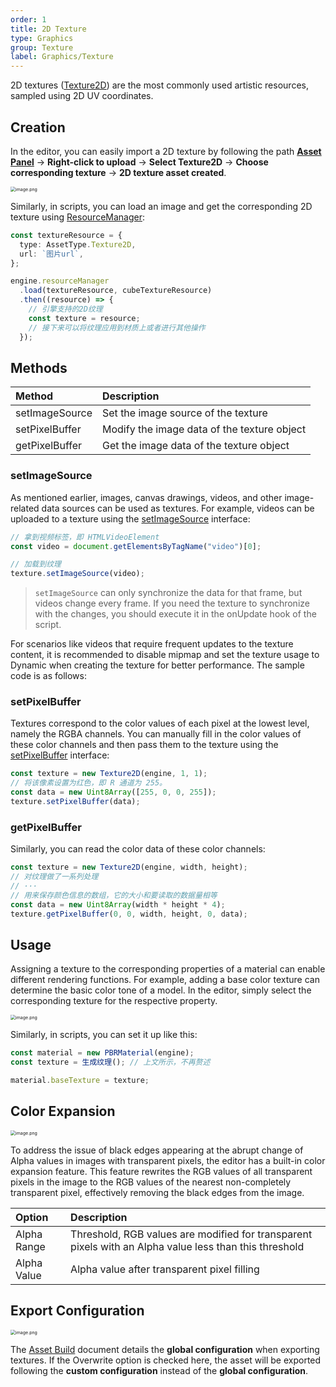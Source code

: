```yaml
---
order: 1
title: 2D Texture
type: Graphics
group: Texture
label: Graphics/Texture
---
```


2D textures ([Texture2D](/apis/core/#Texture2D)) are the most commonly used artistic resources, sampled using 2D UV coordinates.

## Creation

In the editor, you can easily import a 2D texture by following the path **[Asset Panel](/en/docs/assets/interface)** -> **Right-click to upload** -> **Select Texture2D** -> **Choose corresponding texture** -> **2D texture asset created**.

<img src="https://mdn.alipayobjects.com/huamei_yo47yq/afts/img/A*71QKTYuRSyAAAAAAAAAAAAAADhuCAQ/original" alt="image.png" style="zoom:50%;" />

Similarly, in scripts, you can load an image and get the corresponding 2D texture using [ResourceManager](/apis/core/#ResourceManager):

```typescript
const textureResource = {
  type: AssetType.Texture2D,
  url: `图片url`,
};

engine.resourceManager
  .load(textureResource, cubeTextureResource)
  .then((resource) => {
    // 引擎支持的2D纹理
    const texture = resource;
    // 接下来可以将纹理应用到材质上或者进行其他操作
  });
```

## Methods

| Method         | Description               |
| :------------- | :------------------------ |
| setImageSource | Set the image source of the texture |
| setPixelBuffer | Modify the image data of the texture object |
| getPixelBuffer | Get the image data of the texture object |

### setImageSource

As mentioned earlier, images, canvas drawings, videos, and other image-related data sources can be used as textures. For example, videos can be uploaded to a texture using the [setImageSource](/apis/core/#Texture2D-setImageSource) interface:

```typescript
// 拿到视频标签，即 HTMLVideoElement
const video = document.getElementsByTagName("video")[0];

// 加载到纹理
texture.setImageSource(video);
```

> `setImageSource` can only synchronize the data for that frame, but videos change every frame. If you need the texture to synchronize with the changes, you should execute it in the onUpdate hook of the script.

For scenarios like videos that require frequent updates to the texture content, it is recommended to disable mipmap and set the texture usage to Dynamic when creating the texture for better performance. The sample code is as follows:

<playground src="benchmark-video.ts"></playground>

### setPixelBuffer

Textures correspond to the color values of each pixel at the lowest level, namely the RGBA channels. You can manually fill in the color values of these color channels and then pass them to the texture using the [setPixelBuffer](/apis/core/#Texture2D-setPixelBuffer) interface:

```typescript
const texture = new Texture2D(engine, 1, 1);
// 将该像素设置为红色，即 R 通道为 255。
const data = new Uint8Array([255, 0, 0, 255]);
texture.setPixelBuffer(data);
```

### getPixelBuffer

Similarly, you can read the color data of these color channels:

```typescript
const texture = new Texture2D(engine, width, height);
// 对纹理做了一系列处理
// ···
// 用来保存颜色信息的数组，它的大小和要读取的数据量相等
const data = new Uint8Array(width * height * 4);
texture.getPixelBuffer(0, 0, width, height, 0, data);
```

## Usage

Assigning a texture to the corresponding properties of a material can enable different rendering functions. For example, adding a base color texture can determine the basic color tone of a model. In the editor, simply select the corresponding texture for the respective property.

<img src="https://mdn.alipayobjects.com/huamei_yo47yq/afts/img/A*toooTZvkC60AAAAAAAAAAAAADhuCAQ/original" alt="image.png" style="zoom:50%;" />

Similarly, in scripts, you can set it up like this:

```typescript
const material = new PBRMaterial(engine);
const texture = 生成纹理(); // 上文所示，不再赘述

material.baseTexture = texture;
```

## Color Expansion

<img src="https://mdn.alipayobjects.com/huamei_yo47yq/afts/img/A*ACbwSKO2LHwAAAAAAAAAAAAADhuCAQ/original" alt="image.png" style="zoom:50%;" />

To address the issue of black edges appearing at the abrupt change of Alpha values in images with transparent pixels, the editor has a built-in color expansion feature. This feature rewrites the RGB values of all transparent pixels in the image to the RGB values of the nearest non-completely transparent pixel, effectively removing the black edges from the image.

| Option           | Description                                      |
| :--------------- | :----------------------------------------------- |
| Alpha Range      | Threshold, RGB values are modified for transparent pixels with an Alpha value less than this threshold |
| Alpha Value      | Alpha value after transparent pixel filling       |

## Export Configuration

<img src="https://mdn.alipayobjects.com/huamei_yo47yq/afts/img/A*_aepTLE47-gAAAAAAAAAAAAADhuCAQ/original" alt="image.png" style="zoom:50%;" />

The [Asset Build](/en/docs/assets-build) document details the **global configuration** when exporting textures. If the Overwrite option is checked here, the asset will be exported following the **custom configuration** instead of the **global configuration**. 

